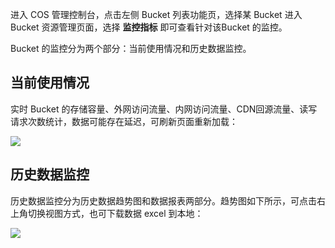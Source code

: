 进入 COS 管理控制台，点击左侧 Bucket 列表功能页，选择某 Bucket 进入 Bucket 资源管理页面，选择 **监控指标** 即可查看针对该Bucket 的监控。

Bucket 的监控分为两个部分：当前使用情况和历史数据监控。

## 当前使用情况

实时 Bucket 的存储容量、外网访问流量、内网访问流量、CDN回源流量、读写请求次数统计，数据可能存在延迟，可刷新页面重新加载：

![](http://imgcache.tcecqpoc.fsphere.cn/image/mccdn.qcloud.com/static/img/59f2043abc26c8aaf7cad0457474b8d4/image.jpg)


## 历史数据监控

历史数据监控分为历史数据趋势图和数据报表两部分。趋势图如下所示，可点击右上角切换视图方式，也可下载数据 excel 到本地：

![](http://imgcache.tcecqpoc.fsphere.cn/image/mccdn.qcloud.com/static/img/d3ff2c5b71cbbb85d68cf9f135dca947/image.png)




